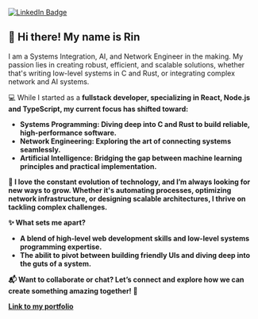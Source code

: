 [![LinkedIn Badge](https://img.shields.io/badge/LinkedIn-Profile-informational?style=flat&logo=linkedin&logoColor=white&color=0D76A8)](https://www.linkedin.com/in/rin-delahaije-9750aa138/)

<h2>👋 Hi there! My name is Rin</h2>

I am a Systems Integration, AI, and Network Engineer in the making. My passion lies in creating robust, efficient, and scalable solutions, whether that's writing low-level systems in C and Rust, or integrating complex network and AI systems.

💻 While I started as a <strong>fullstack developer<strong>, specializing in React, Node.js and TypeScript, my current focus has shifted toward:
 - Systems Programming: Diving deep into C and Rust to build reliable, high-performance software.
 - Network Engineering: Exploring the art of connecting systems seamlessly.
 - Artificial Intelligence: Bridging the gap between machine learning principles and practical implementation.

🌱 I love the constant evolution of technology, and I’m always looking for new ways to grow. Whether it's automating processes, optimizing network infrastructure, or designing scalable architectures, I thrive on tackling complex challenges.

✨ What sets me apart?
- A blend of high-level web development skills and low-level systems programming expertise.
- The abilit to pivot between building friendly UIs and diving deep into the guts of a system.

📬 Want to collaborate or chat? Let’s connect and explore how we can create something amazing together! 🚀

<a href="https://www.rinkakuworks.com/">Link to my portfolio</a>
